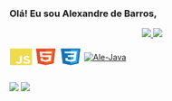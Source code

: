 ### Olá! Eu sou Alexandre de Barros,

<div align="center">
  <a href="https://github.com/juniorbarros20">
  <img height="180em" src="https://github-readme-stats.vercel.app/api?username=juniorbarros20&show_icons=true&theme=algolia&include_all_commits=true&count_private=true"/>
  <img height="180em" src="https://github-readme-stats.vercel.app/api/top-langs/?username=juniorbarros20&layout=compact&langs_count=7&theme=algolia"/>
  </a>
</div>
<div style="display: inline_block"><br>
  <a href="https://github.com/juniorbarros20?tab=repositories&q=&type=&language=javascript&sort="><img align="center" alt="Ale-Js" height="30" width="40" src="https://raw.githubusercontent.com/devicons/devicon/master/icons/javascript/javascript-plain.svg"></a> 
  <a href="https://github.com/juniorbarros20?tab=repositories&q=&type=&language=html&sort="><img align="center" alt="Ale-HTML" height="30" width="40" src="https://raw.githubusercontent.com/devicons/devicon/master/icons/html5/html5-original.svg"></a>  
  <a href="https://github.com/juniorbarros20?tab=repositories&q=&type=&language=css&sort="><img align="center" alt="Ale-CSS" height="30" width="40" src="https://raw.githubusercontent.com/devicons/devicon/master/icons/css3/css3-original.svg"></a>    
   <a href="https://github.com/juniorbarros20?tab=repositories&q=&type=&language=java&sort="><img align="center" alt="Ale-Java" height="30" width="40" src="https://img.shields.io/badge/Java-ED8B00?style=for-the-badge&logo=java&logoColor=white"></a>
 </div>
    
  ##
 
<div> 
  <a href = "mailto:juniorbarros20@gmail.com"><img src="https://img.shields.io/badge/-Gmail-%23333?style=for-the-badge&logo=gmail&logoColor=white" target="_blank"></a>
  <a href="https://www.linkedin.com/in/alexandrebarrosjunior/" target="_blank"><img src="https://img.shields.io/badge/-LinkedIn-%230077B5?style=for-the-badge&logo=linkedin&logoColor=white" target="_blank"></a> 
 
</div>
